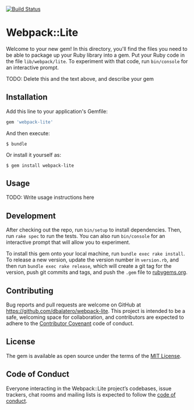 [![Build Status](https://travis-ci.org/dbalatero/webpack-lite.svg?branch=master)](https://travis-ci.org/dbalatero/webpack-lite)

# Webpack::Lite

Welcome to your new gem! In this directory, you'll find the files you need to be able to package up your Ruby library into a gem. Put your Ruby code in the file `lib/webpack/lite`. To experiment with that code, run `bin/console` for an interactive prompt.

TODO: Delete this and the text above, and describe your gem

## Installation

Add this line to your application's Gemfile:

```ruby
gem 'webpack-lite'
```

And then execute:

    $ bundle

Or install it yourself as:

    $ gem install webpack-lite

## Usage

TODO: Write usage instructions here

## Development

After checking out the repo, run `bin/setup` to install dependencies. Then, run `rake spec` to run the tests. You can also run `bin/console` for an interactive prompt that will allow you to experiment.

To install this gem onto your local machine, run `bundle exec rake install`. To release a new version, update the version number in `version.rb`, and then run `bundle exec rake release`, which will create a git tag for the version, push git commits and tags, and push the `.gem` file to [rubygems.org](https://rubygems.org).

## Contributing

Bug reports and pull requests are welcome on GitHub at https://github.com/dbalatero/webpack-lite. This project is intended to be a safe, welcoming space for collaboration, and contributors are expected to adhere to the [Contributor Covenant](http://contributor-covenant.org) code of conduct.

## License

The gem is available as open source under the terms of the [MIT License](https://opensource.org/licenses/MIT).

## Code of Conduct

Everyone interacting in the Webpack::Lite project’s codebases, issue trackers, chat rooms and mailing lists is expected to follow the [code of conduct](https://github.com/dbalatero/webpack-lite/blob/master/CODE_OF_CONDUCT.md).
